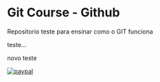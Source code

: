 # Git Course - Github

Repositorio teste para ensinar como o GIT funciona

teste...


novo teste


[![paypal](https://www.paypalobjects.com/pt_BR/BR/i/btn/btn_donateCC_LG.gif)](https://www.paypal.com/cgi-bin/webscr?cmd=_s-xclick&hosted_button_id=EN7GBVLC3YZ5S)


